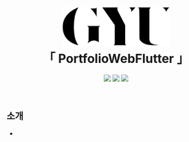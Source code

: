 <h1 align="center">
  <img src = "https://github.com/GiYeongUM/GiYeongUM/blob/main/PersonalLogo.svg" width = "250px"/><br/>
   「 PortfolioWebFlutter 」
</h1>
<p align="center">
  <img src = "https://img.shields.io/badge/Language-Flutter-blue"> 
  <img src = "https://img.shields.io/badge/Language-Dart-green">
  <img src = "https://img.shields.io/badge/Environment-Web-Yellow">
</p>
<br/>

## 소개
- 
</br>



